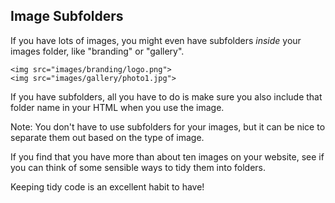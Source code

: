 ## Image Subfolders

If you have lots of images, you might even have subfolders _inside_ your images folder, like "branding" or "gallery".

    <img src="images/branding/logo.png">
    <img src="images/gallery/photo1.jpg">

If you have subfolders, all you have to do is make sure you also include that folder name in your HTML when you use the image.



Note:
You don't have to use subfolders for your images, but it can be nice to separate them out based on the type of image.

If you find that you have more than about ten images on your website, see if you can think of some sensible ways to tidy them into folders.

Keeping tidy code is an excellent habit to have!